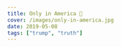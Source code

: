 ```yaml
---
title: Only in America 🦅
cover: /images/only-in-america.jpg
date: 2019-05-08
tags: ["trump", "truth"]
---
```


